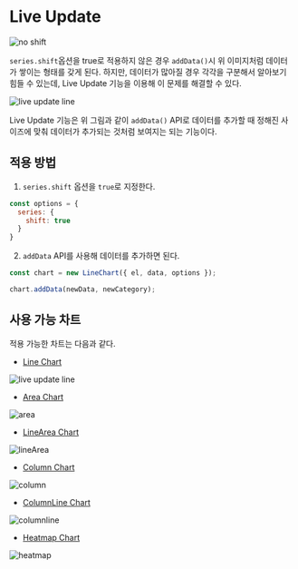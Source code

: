 # Live Update

![no shift](https://user-images.githubusercontent.com/35371660/102158081-fb43c700-3ec3-11eb-96a7-bbc840b52eb4.gif)

`series.shift`옵션을 true로 적용하지 않은 경우 `addData()`시 위 이미지처럼 데이터가 쌓이는 형태를 갖게 된다. 하지만, 데이터가 많아질 경우 각각을 구분해서 알아보기 힘들 수 있는데, Live Update 기능을 이용해 이 문제를 해결할 수 있다.

![live update line](https://user-images.githubusercontent.com/35371660/102157257-815f0e00-3ec2-11eb-8b87-a177664a43b2.gif)

Live Update 기능은 위 그림과 같이 `addData()` API로 데이터를 추가할 때 정해진 사이즈에 맞춰 데이터가 추가되는 것처럼 보여지는 되는 기능이다.

## 적용 방법

1. `series.shift` 옵션을 `true`로 지정한다.

```js
const options = {
  series: {
    shift: true
  }
}
```

2. `addData` API를 사용해 데이터를 추가하면 된다.

```js
const chart = new LineChart({ el, data, options });

chart.addData(newData, newCategory);
```

## 사용 가능 차트

적용 가능한 차트는 다음과 같다.

- [Line Chart](./chart-line.md)

![live update line](https://user-images.githubusercontent.com/35371660/102157257-815f0e00-3ec2-11eb-8b87-a177664a43b2.gif)

- [Area Chart](./chart-area.md)

![area](https://user-images.githubusercontent.com/35371660/102159207-6ee6d380-3ec6-11eb-8ca8-07c82095556f.gif)

- [LineArea Chart](./chart-lineArea.md)

![lineArea](https://user-images.githubusercontent.com/35371660/102160638-2aa90280-3ec9-11eb-98ae-5113cd3f75eb.gif)

- [Column Chart](./chart-column.md)

![column](https://user-images.githubusercontent.com/35371660/102159210-70b09700-3ec6-11eb-9f78-9d9790cd0357.gif)

- [ColumnLine Chart](./chart-columnLine.md)

![columnline](https://user-images.githubusercontent.com/35371660/102159292-976ecd80-3ec6-11eb-84b9-4e487e411245.gif)

- [Heatmap Chart](./chart-heatmap.md)

![heatmap](https://user-images.githubusercontent.com/35371660/102159193-68f0f280-3ec6-11eb-9b1f-4fa14c97c879.gif)




